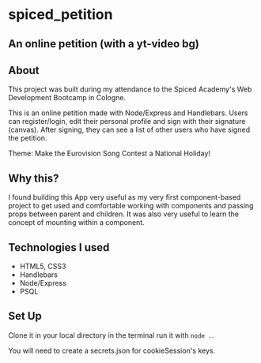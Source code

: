 # spiced_petition
## An online petition (with a yt-video bg)


## About

This project was built during my attendance to the Spiced Academy's Web Development Bootcamp in Cologne.

This is an online petition made with Node/Express and Handlebars. Users can register/login, edit their personal profile and sign with their signature (canvas). 
After signing, they can see a list of other users who have signed the petition. 

Theme: Make the Eurovision Song Contest a National Holiday!

## Why this?

I found building this App very useful as my very first component-based project to get used and comfortable working with components and passing props between parent and children. It was also very useful to learn the concept of mounting within a component.

## Technologies I used

- HTML5, CSS3
- Handlebars
- Node/Express
- PSQL

## Set Up

Clone it in your local directory in the terminal run it with 
`node .`. 

You will need to create a secrets.json for cookieSession's keys. 

